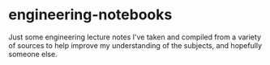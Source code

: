 # engineering-notebooks
Just some engineering lecture notes I've taken and compiled from a variety of sources to help improve my understanding of the subjects, and hopefully someone else.  
